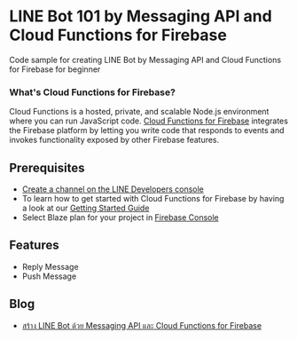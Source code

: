 # LINE Bot 101 by Messaging API and Cloud Functions for Firebase
Code sample for creating LINE Bot by Messaging API and Cloud Functions for Firebase for beginner

### What's Cloud Functions for Firebase?

Cloud Functions is a hosted, private, and scalable Node.js environment where you can run JavaScript code. [Cloud Functions for Firebase](https://firebase.google.com/features/functions) integrates the Firebase platform by letting you write code that responds to events and invokes functionality exposed by other Firebase features.

## Prerequisites
* [Create a channel on the LINE Developers console](https://developers.line.me/en/docs/line-login/getting-started/)
* To learn how to get started with Cloud Functions for Firebase by having a look at our [Getting Started Guide](https://firebase.google.com/docs/functions/get-started)
* Select Blaze plan for your project in [Firebase Console](https://console.firebase.google.com/)

## Features
* Reply Message
* Push Message

## Blog
* [สร้าง LINE Bot ด้วย Messaging API และ Cloud Functions for Firebase](https://medium.com/linedevth/20d284edea1b)
